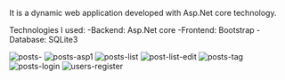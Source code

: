 It is a dynamic web application developed with Asp.Net core technology.

Technologies I used:
-Backend: Asp.Net core
-Frontend: Bootstrap
-Database: SQLite3

![posts-](https://github.com/user-attachments/assets/4dc66c18-5b12-4297-ac9b-3a625df370de)
![posts-asp1](https://github.com/user-attachments/assets/c19b8d74-fe23-4b7e-bd8e-0d5b55c4999d)
![posts-list](https://github.com/user-attachments/assets/d3a1e54d-984d-4976-a52d-504eac07dd41)
![post-list-edit](https://github.com/user-attachments/assets/ea25f6f9-4e1b-4c12-b02e-3ea6c0553f2a)
![posts-tag](https://github.com/user-attachments/assets/1f4b7a01-faaa-453e-9e2a-5077ae6c8d1f)
![posts-login](https://github.com/user-attachments/assets/65661cea-39a9-4a6d-b7f7-4071be116eaf)
![users-register](https://github.com/user-attachments/assets/386bb3bb-ab37-4f68-8c13-642c852050ec)









